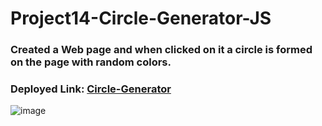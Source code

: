 # Project14-Circle-Generator-JS
### Created a Web page and when clicked on it a circle is formed on the page with random colors.

### Deployed Link: [Circle-Generator](https://create-circle-onclick.netlify.app/)

![image](https://user-images.githubusercontent.com/48837703/214050974-9da1ea02-ee70-4d2f-8d73-126c4d9c6fa2.png)
